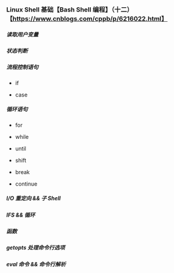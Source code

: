 ### Linux Shell 基础【Bash Shell 编程】（十二）【https://www.cnblogs.com/cppb/p/6216022.html】

##### 读取用户变量

##### 状态判断

##### 流程控制语句

- if

- case


##### 循环语句

- for

- while

- until

- shift

- break

- continue

##### I/O 重定向 && 子 Shell

##### IFS && 循环


##### 函数

##### getopts 处理命令行选项


##### eval 命令 && 命令行解析
